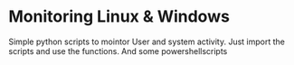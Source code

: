 # Monitoring Linux & Windows

Simple python scripts to mointor User and system activity. Just import the scripts and use the functions. And some powershellscripts
